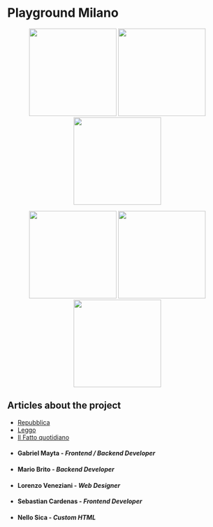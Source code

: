 # Playground Milano

<p align="center">
<img src="https://cloud.githubusercontent.com/assets/6887120/11020970/13b8f81e-8632-11e5-81a1-a5fd190089bc.png" width=200 />

<img src="https://cloud.githubusercontent.com/assets/6887120/11020958/c0962e0e-8631-11e5-935d-35ea4b268e2e.png" width=200 />

<img src="https://cloud.githubusercontent.com/assets/6887120/11020959/c09cc05c-8631-11e5-8390-a596973010ca.png" width=200 />

</p>

<p align="center">
<img src="https://cloud.githubusercontent.com/assets/6887120/11020960/c0a865a6-8631-11e5-884d-260aad9692c7.png" width=200 />

<img src="https://cloud.githubusercontent.com/assets/6887120/11020961/c0aa2832-8631-11e5-8c74-c0803527bc71.png" width=200 />

<img src="https://cloud.githubusercontent.com/assets/6887120/11020962/c0b19b30-8631-11e5-938f-7bd7e05b0858.png" width=200 />

</p>

<p>
<h2>Articles about the project</h2>
<ul>
<li>
<a href="http://milano.repubblica.it/cronaca/2015/06/22/foto/playground-117440499/1/#2">Repubblica</a>
</li>
<li>
<a href="http://www.leggo.it/NEWS/MILANO/milano_basket_playground_app/notizie/1424698.shtml">Leggo</a>
</li>
<li>
<a href="http://www.ilfattoquotidiano.it/2015/07/09/milano-il-playground-piu-vicino-per-giocare-a-basket-ora-te-lo-dice-una-app/1847400/">Il Fatto quotidiano</a>
</li>
</ul>
</p>
<p>
<ul>
<li><h4>Gabriel Mayta - <i>Frontend / Backend Developer</i></h4></li>
<li><h4>Mario Brito - <i>Backend Developer</i></h4></li>
<li><h4>Lorenzo Veneziani - <i>Web Designer</i></h4></li>
<li><h4>Sebastian Cardenas - <i>Frontend Developer</i></h4></li>
<li><h4>Nello Sica - <i>Custom HTML</i></h4></li>
</ul>
</p>
